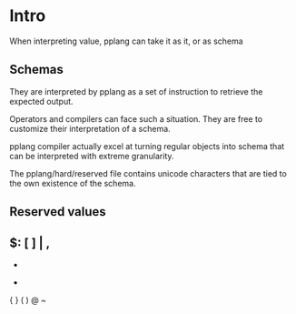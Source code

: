 # Intro

When interpreting value, pplang can take it as it, or as schema


## Schemas

They are interpreted by pplang as a set of instruction to retrieve the expected output.

Operators and compilers can face such a situation. They are free to customize their interpretation of a schema.

pplang compiler actually excel at turning regular objects into schema that can be interpreted with extreme granularity.

The pplang/hard/reserved file contains unicode characters that are tied to the own existence of the schema.


## Reserved values

$: 
[ 
]
|
,
-
*
+
{
}
(
)
@
~
